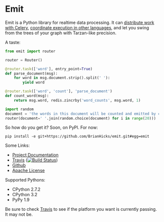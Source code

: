 # Emit

Emit is a Python library for realtime data processing. It can [distribute work
with Celery][celery-docs], [coordinate execution in other
languages][multilang-docs], and let you swing from the trees of your graph with
Tarzan-like precision.

A taste:

```python
from emit import router

router = Router()

@router.task(['word'], entry_point=True)
def parse_document(msg):
    for word in msg.document.strip().split(' '):
        yield word

@router.task(['word', 'count'], 'parse_document')
def count_word(msg):
    return msg.word, redis.zincrby('word_counts', msg.word, 1)

import random
document = 'the words in this document will be counted and emitted by count_word'.split(' ')
router(document=' '.join(random.choice(document) for i in range(20)))
```

So how do you get it? Soon, on PyPI. For now:

    pip install -e git+https://github.com/BrianHicks/emit.git#egg=emit

Some Links:

 - [Project Documentation][docs]
 - [Travis][travis] ([![Build Status](https://travis-ci.org/BrianHicks/emit.png?branch=master)][travis])
 - [Github][github]
 - [Apache License][license]

Supported Pythons:

 - CPython 2.7.2
 - CPython 3.2
 - PyPy 1.9

Be sure to check [Travis][travis] to see if the platform you want is currently
passing. It may not be.

[celery-docs]: https://emit.readthedocs.org/en/latest/celery.html "Celery Documentation"
[multilang-docs]: https://emit.readthedocs.org/en/latest/multilang.html "Multilang Documentation"
[docs]: http://emit.readthedocs.org/en/latest/ "Emit Documentation"
[travis]: https://travis-ci.org/BrianHicks/emit "Emit on Travis CI"
[github]: https://github.com/BrianHicks/emit "Emit on Github"
[license]: https://github.com/BrianHicks/emit/blob/master/LICENSE.md "Apache License"
